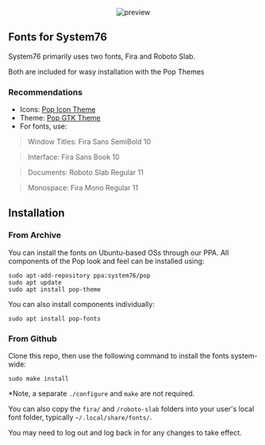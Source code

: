<p align="center">
  <img src="https://github.com/system76/pop-fonts/raw/master/Pop_fonts-logo.png" alt="preview"/>
</p>

## Fonts for System76

System76 primarily uses two fonts, Fira and Roboto Slab. 

Both are included for wasy installation with the Pop Themes


### Recommendations

- Icons: [Pop Icon Theme](https://github.com/system76/pop-icon-theme)
- Theme: [Pop GTK Theme](https://github.com/system76/pop-gtk-theme)
- For fonts, use: 
 > Window Titles: Fira Sans SemiBold 10
 
 > Interface: Fira Sans Book 10
 
 > Documents: Roboto Slab Regular 11
 
 > Monospace: Fira Mono Regular 11
 

## Installation

### From Archive
You can install the fonts on Ubuntu-based OSs through our PPA. All components of the Pop look and feel can be installed using:
```
sudo apt-add-repository ppa:system76/pop
sudo apt update
sudo apt install pop-theme
```

You can also install components individually:
```
sudo apt install pop-fonts
```

### From Github
Clone this repo, then use the following command to install the fonts system-wide:
```
sudo make install
```
*Note, a separate `./configure` and `make` are not required.

You can also copy the `fira/` and `/roboto-slab` folders into your user's local font folder, typically `~/.local/share/fonts/`. 

You may need to log out and log back in for any changes to take effect.
